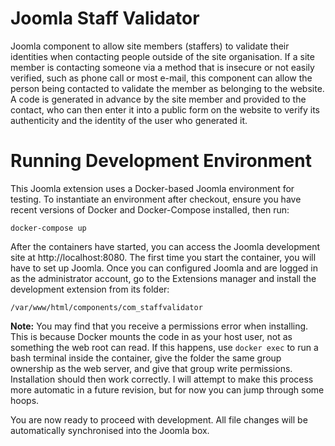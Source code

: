 # Joomla Staff Validator

Joomla component to allow site members (staffers) to validate their identities when contacting people outside of the site organisation. If a site member is contacting someone via a method that is insecure or not easily verified, such as phone call or most e-mail, this component can allow the person being contacted to validate the member as belonging to the website. A code is generated in advance by the site member and provided to the contact, who can then enter it into a public form on the website to verify its authenticity and the identity of the user who generated it.

# Running Development Environment

This Joomla extension uses a Docker-based Joomla environment for testing. To instantiate an environment after checkout, ensure you have recent versions of Docker and Docker-Compose installed, then run:

`docker-compose up`

After the containers have started, you can access the Joomla development site at http://localhost:8080. The first time you start the container, you will have to set up Joomla. Once you can configured Joomla and are logged in as the administrator account, go to the Extensions manager and install the development extension from its folder:

`/var/www/html/components/com_staffvalidator`

**Note:** You may find that you receive a permissions error when installing. This is because Docker mounts the code in as your host user, not as something the web root can read. If this happens, use `docker exec` to run a bash terminal inside the container, give the folder the same group ownership as the web server, and give that group write permissions. Installation should then work correctly. I will attempt to make this process more automatic in a future revision, but for now you can jump through some hoops.

You are now ready to proceed with development. All file changes will be automatically synchronised into the Joomla box.